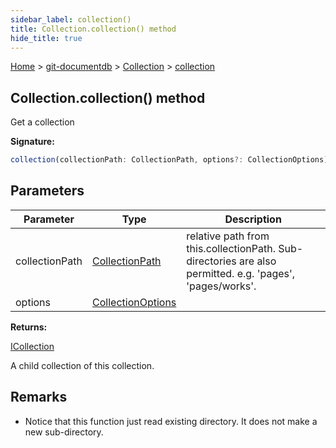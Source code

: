 ```yaml
---
sidebar_label: collection()
title: Collection.collection() method
hide_title: true
---
```


[Home](./index.md) &gt; [git-documentdb](./git-documentdb.md) &gt; [Collection](./git-documentdb.collection.md) &gt; [collection](./git-documentdb.collection.collection.md)

## Collection.collection() method

Get a collection

<b>Signature:</b>

```typescript
collection(collectionPath: CollectionPath, options?: CollectionOptions): ICollection;
```

## Parameters

|  Parameter | Type | Description |
|  --- | --- | --- |
|  collectionPath | [CollectionPath](./git-documentdb.collectionpath.md) | relative path from this.collectionPath. Sub-directories are also permitted. e.g. 'pages', 'pages/works'. |
|  options | [CollectionOptions](./git-documentdb.collectionoptions.md) |  |

<b>Returns:</b>

[ICollection](./git-documentdb.icollection.md)

A child collection of this collection.

## Remarks

- Notice that this function just read existing directory. It does not make a new sub-directory.

